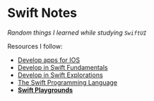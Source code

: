 # Swift Notes

_Random things I learned while studying `SwiftUI`_

Resources I follow:

- [Develop apps for IOS](https://developer.apple.com/tutorials/app-dev-training)
- [Develop in Swift Fundamentals](https://books.apple.com/book/develop-in-swift-fundamentals/id1581182804)
- [Develop in Swift Explorations](https://books.apple.com/book/develop-in-swift-explorations/id1581182728)
- [The Swift Programming Language](https://docs.swift.org/swift-book/documentation/the-swift-programming-language/)
- [**Swift Playgrounds**](https://apps.apple.com/app/swift-playgrounds/id908519492)
